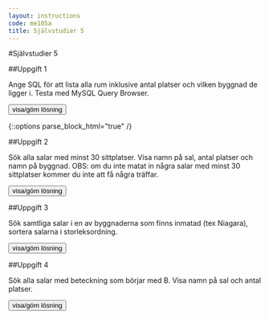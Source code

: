 ```yaml
---
layout: instructions
code: me105a
title: Självstudier 5
---
```


<style>
table {border-collapse: collapse;font-size:smaller}
th, td {border: 1px solid #BBBBBB}
th, td {text-align:left}
th, td {padding: 6px;}
</style>

<script>
  var toggle = function(id) {
  var mydiv = document.getElementById(id);
  if (mydiv.style.display === 'block' || mydiv.style.display === '')
    mydiv.style.display = 'none';
  else
    mydiv.style.display = 'block'
  }
</script>


#Självstudier 5

##Uppgift 1 

Ange SQL för att lista alla rum inklusive antal platser och vilken byggnad de ligger i. Testa med MySQL Query Browser. 

<!--START SHOW/HIDE-->
<input type="button" value="visa/göm lösning" onclick="toggle('answer1');">

{::options parse_block_html="true" /}
<div id="answer1" style="display:none">

{% highlight mysql %}
SELECT name,roomnumber,seats FROM classroom 
INNER JOIN building ON building.id=buildingid
{% endhighlight %}

</div>
<!--END SHOW/HIDE-->

 
##Uppgift 2

Sök alla salar med minst 30 sittplatser. Visa namn på sal, antal platser och namn på byggnad. OBS: om du inte matat in några salar med minst 30 sittplatser kommer du inte att få några träffar. 

<!--START SHOW/HIDE-->
<input type="button" value="visa/göm lösning" onclick="toggle('answer2');">

<div id="answer2" style="display:none">

{% highlight mysql %}
#bygg vidare på sökningen från uppgift 1
SELECT name,roomnumber,seats FROM classroom 
INNER JOIN building ON building.id=buildingid
WHERE seats >= 30
{% endhighlight %}

</div>
<!--END SHOW/HIDE-->


##Uppgift 3

Sök samtliga salar i en av byggnaderna som finns inmatad (tex Niagara), sortera salarna i storleksordning. 

<!--START SHOW/HIDE-->
<input type="button" value="visa/göm lösning" onclick="toggle('answer3');">

<div id="answer3" style="display:none">

{% highlight mysql %}
SELECT name,roomnumber,seats FROM classroom 
INNER JOIN building ON building.id=buildingid
WHERE name = 'Niagara'
ORDER BY seats
{% endhighlight %}

</div>
<!--END SHOW/HIDE-->


##Uppgift 4

Sök alla salar med beteckning som börjar med B. Visa namn på sal och antal platser. 

<!--START SHOW/HIDE-->
<input type="button" value="visa/göm lösning" onclick="toggle('answer4');">

<div id="answer4" style="display:none">

{% highlight mysql %}
#här räcker det att söka i tabellen classroom
SELECT roomnumber,seats FROM classroom WHERE roomnumber LIKE 'B%'
{% endhighlight %}

</div>
<!--END SHOW/HIDE-->
